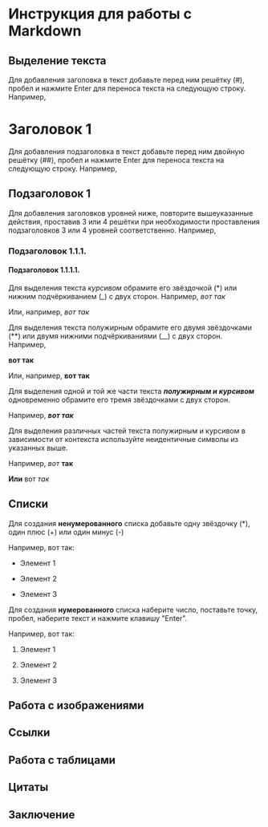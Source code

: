# Инструкция для работы с Markdown

## Выделение текста

Для добавления заголовка в текст добавьте перед ним решётку (#), пробел и нажмите Enter для переноса текста на следующую строку.
 Например, 
# Заголовок 1

Для добавления подзаголовка в текст добавьте перед ним двойную решётку (##),  пробел и нажмите Enter для переноса текста на следующую строку.
 Например, 
 ## Подзаголовок 1

 Для добавления заголовков уровней ниже, повторите вышеуказанные действия, проставив 3 или 4 решётки при необходимости проставления подзаголовков 3 или 4 уровней соответственно. Например,
 ### Подзаголовок 1.1.1.
 #### Подзаголовок 1.1.1.1.

 Для выделения текста *курсивом* обрамите его звёздочкой (*) или нижним подчёркиванием (_) с двух сторон. 
 Например, *вот так*

 Или, например, _вот так_

 Для выделения текста полужирным обрамите его двумя звёздочками (**) или двумя нижними подчёркиваниями (__) с двух сторон. Например, 

**вот так**

Или, например, __вот так__

Для выделения одной и той же части текста ***полужирным и курсивом*** одновременно обрамите его тремя звёздочками с двух сторон. 

Например, ***вот так***

Для выделения различных частей текста полужирным и курсивом в зависимости от контекста используйте неидентичные символы из указанных выше.

Например, *вот* __так__

**Или** вот *так*

## Списки

Для создания **ненумерованного** списка добавьте одну звёздочку (*), один плюс (+) или один минус (-)

Например, вот так:
* Элемент 1
- Элемент 2
+ Элемент 3

Для создания __нумерованного__ списка наберите число, поставьте точку, пробел, наберите текст и нажмите клавишу "Enter".

Например, вот так:

1. Элемент 1

2. Элемент 2

3. Элемент 3

## Работа с изображениями

## Ссылки

## Работа с таблицами

## Цитаты

## Заключение